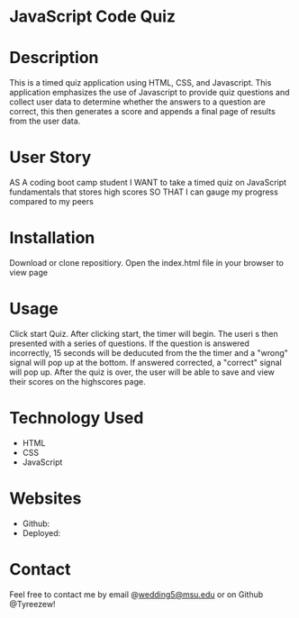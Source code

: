 # JavaScript Code Quiz

# Description 
This is a timed quiz application using HTML, CSS, and Javascript. This application emphasizes the use of Javascript to provide quiz questions and collect user data to determine whether the answers to a question are correct, this then generates a score and appends a final page of results from the user data.

# User Story 
AS A coding boot camp student
I WANT to take a timed quiz on JavaScript fundamentals that stores high scores
SO THAT I can gauge my progress compared to my peers

# Installation
Download or clone repositiory. Open the index.html file in your browser to view page

# Usage 
Click start Quiz. After clicking start, the timer will begin. The useri s then presented with a series of questions. If the question is answered incorrectly, 15 seconds will be deducuted from the the timer and a "wrong" signal will pop up at the bottom. If answered corrected, a "correct" signal will pop up. After the quiz is over, the user will be able to save and view their scores on the highscores page.


# Technology Used
* HTML
* CSS
* JavaScript

# Websites
* Github: 
* Deployed:

# Contact
Feel free to contact me by email @wedding5@msu.edu or on Github @Tyreezew!


